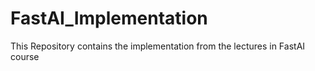# FastAI_Implementation
  This Repository contains the implementation from the lectures in FastAI course
  
